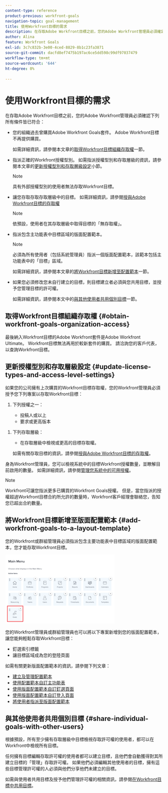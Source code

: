 ```yaml
---
content-type: reference
product-previous: workfront-goals
navigation-topic: goal-management
title: 使用Workfront目標的需求
description: 在存取Adobe Workfront目標之前，您的Adobe Workfront管理員必須確定已符合某些條件。 在本文章中，您將瞭解存取Workfront目標的存取權、許可權和版面配置需求。
author: Alina
feature: Workfront Goals
exl-id: 3c7c832b-3e00-4ced-8829-8b1c23fa3871
source-git-commit: dacfd8ef7475b197ac6ce5dd598c99df97037479
workflow-type: tm+mt
source-wordcount: '644'
ht-degree: 0%

---
```


# 使用Workfront目標的需求

<!--Audited P&P only: 04/2025-->

在存取Adobe Workfront目標之前，您的Adobe Workfront管理員必須確認下列所有條件皆已符合：

* 您的組織過去曾購買Adobe Workfront Goals套件。 Adobe Workfront目標不再提供購買。

  如需詳細資訊，請參閱本文章的[取得Workfront目標組織存取權](#obtain-workfront-goals-organization-access)一節。

* 指派正確的Workfront授權型別。 如需指派授權型別和存取層級的資訊，請參閱本文章的[更新授權型別和存取層級設定](#update-license-types-and-access-level-settings)小節。

  >[!NOTE]
  >
  >具有外部授權型別的使用者無法存取Workfront目標。

* 讓您存取存取存取層級中的目標。 如需詳細資訊，請參閱[授與Adobe Workfront目標的存取權](../../administration-and-setup/add-users/configure-and-grant-access/grant-access-goals.md)

  >[!NOTE]
  >
  >依預設，使用者在其存取層級中取得目標的「無存取權」。


* 指派包含主功能表中目標區域的版面配置範本。

  >[!NOTE]
  >
  >必須為所有使用者（包括系統管理員）指派一個版面配置範本，該範本包括主功能表中的「目標」區域。

  如需詳細資訊，請參閱本文章的[將Workfront目標新增至配置範本](#add-workfront-goals-to-a-layout-template)一節。

* 如果您必須修改您未自行建立的目標，則目標建立者必須與您共用目標，並授予您管理目標的許可權。

  如需詳細資訊，請參閱本文中的[與其他使用者共用個別目標](#share-individual-goals-with-other-users)一節。

## 取得Workfront目標組織存取權 {#obtain-workfront-goals-organization-access}

最後納入Workfront目標的Adobe Workfront套件是Adobe Workfront Ultimate。
Workfront目標無法再用於較新套件的購買。
請洽詢您的客戶代表，以查詢Workfront目標。

<!--Old: >
Depending on which Workfront plan your company is currently on, the following scenarios exist: 

* **A new Workfront plan**: You must have an Ultimate Workfront plan. Workfront Goals are included only in this plan. 

* **A current Workfront plan**: Your organization must purchase an additional license, in addition to the Workfront license.

  After your organization purchases the additional license, Workfront enables Workfront Goals for your account. For information about purchasing a license for Workfront Goals contact your Workfront account manager.

For information about Workfront access requirements, see [Access requirements in Workfront documentation](/help/quicksilver/administration-and-setup/add-users/access-levels-and-object-permissions/access-level-requirements-in-documentation.md). -->

## 更新授權型別和存取層級設定  {#update-license-types-and-access-level-settings}

如果您的公司擁有上次購買的Workfront目標存取權，您的Workfront管理員必須授予您下列專案以存取Workfront目標：

1. 下列授權之一：

   * 投稿人或以上
   * 要求或更高版本

<!--Old: 
* **The new access level model**: Your Workfront administrator must grant you one of the following Workfront license types to access Workfront Goals: 

  * Contributor
  * Light
  * Standard

* **The current access level model**: Your Workfront administrator must grant you one of the following Workfront license types to access Workfront Goals:

  * Plan
  * Work 
  * Review
  * Request
-->

1. 下列存取層級：

   * 在存取層級中檢視或更高的目標存取權。

   如需有關存取目標的資訊，請參閱[授與Adobe Workfront目標的存取權](../../administration-and-setup/add-users/configure-and-grant-access/grant-access-goals.md)。

身為Workfront管理員，您可以檢視系統中的目標Workfront授權數量，並瞭解目前啟用的數量。 如需詳細資訊，請參閱[管理您系統中的可用授權](../../administration-and-setup/get-started-wf-administration/manage-available-licenses-in-your-system.md)。

>[!NOTE]
>
>Workfront可讓您指派更多已購買的Workfront Goals授權。 但是，當您指派的授權超過Workfront目標合約所允許的數量時，Workfront客戶經理會聯絡您，告知您已超出合約數量。

## 將Workfront目標新增至版面配置範本 {#add-workfront-goals-to-a-layout-template}

您的Workfront或群組管理員必須指派包含主要功能表中目標區域的版面配置範本，您才能存取Workfront目標。

![配置範本](assets/layout-template-align-highlighted-350x220.png)

您的Workfront管理員或群組管理員也可以將以下專案新增到您的版面配置範本，讓您能夠輕鬆存取Workfront目標：

* 釘選索引標籤
* 讓目標區域成為您的登陸頁面

如需有關更新版面配置範本的資訊，請參閱下列文章：

* [建立及管理配置範本](../../administration-and-setup/customize-workfront/use-layout-templates/create-and-manage-layout-templates.md)
* [使用配置範本自訂主功能表](../../administration-and-setup/customize-workfront/use-layout-templates/customize-main-menu.md)
* [使用版面配置範本自訂釘選頁面](../../administration-and-setup/customize-workfront/use-layout-templates/customize-pinned-pages.md)
* [使用版面配置範本自訂登入頁面](../../administration-and-setup/customize-workfront/use-layout-templates/customize-landing-page.md)
* [將使用者指派至版面配置範本](../../administration-and-setup/customize-workfront/use-layout-templates/assign-users-to-layout-template.md)

## 與其他使用者共用個別目標 {#share-individual-goals-with-other-users}

根據預設，所有至少擁有存取層級中目標檢視存取許可權的使用者，都可以在Workfront中檢視所有目標。

任何擁有目標編輯存取許可權的使用者都可以建立目標，且他們會自動獲得對其所建立目標的「管理」存取許可權。 如果他們必須編輯其他使用者的目標，擁有這些目標管理許可權的人必須與他們分享他們未建立的目標。

如需與使用者共用目標及授予他們管理許可權的相關資訊，請參閱[在Workfront目標中共用目標](../../workfront-goals/workfront-goals-settings/share-a-goal.md)。
